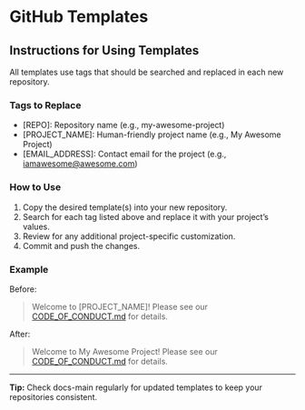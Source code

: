 # GitHub Templates

## Instructions for Using Templates

All templates use tags that should be searched and replaced in each new repository.

### Tags to Replace

- [REPO]: Repository name (e.g., my-awesome-project)
- [PROJECT_NAME]: Human-friendly project name (e.g., My Awesome Project)
- [EMAIL_ADDRESS]: Contact email for the project (e.g., iamawesome@awesome.com)

### How to Use

1. Copy the desired template(s) into your new repository.
2. Search for each tag listed above and replace it with your project’s values.
3. Review for any additional project-specific customization.
4. Commit and push the changes.

### Example

Before:
> Welcome to [PROJECT_NAME]! Please see our [CODE_OF_CONDUCT.md](CODE_OF_CONDUCT.md) for details.

After:
> Welcome to My Awesome Project! Please see our [CODE_OF_CONDUCT.md](CODE_OF_CONDUCT.md) for details.

---

**Tip:** Check docs-main regularly for updated templates to keep your repositories consistent.
